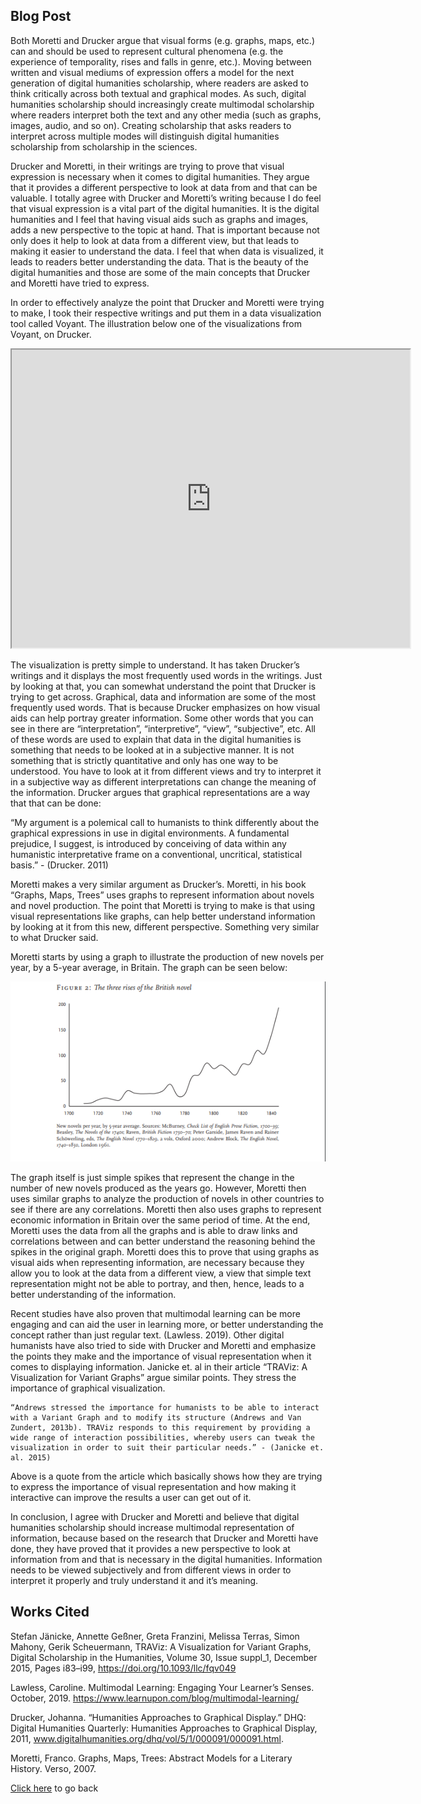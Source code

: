 ## Blog Post

Both Moretti and Drucker argue that visual forms (e.g. graphs, maps, etc.) can and should be used to represent cultural phenomena (e.g. the experience of temporality, rises and falls in genre, etc.). Moving between written and visual mediums of expression offers a model for the next generation of digital humanities scholarship, where readers are asked to think critically across both textual and graphical modes. As such, digital humanities scholarship should increasingly create multimodal scholarship where readers interpret both the text and any other media (such as graphs, images, audio, and so on). Creating scholarship that asks readers to interpret across multiple modes will distinguish digital humanities scholarship from scholarship in the sciences.

Drucker and Moretti, in their writings are trying to prove that visual expression is necessary when it comes to digital humanities. They argue that it provides a different perspective to look at data from and that can be valuable. I totally agree with Drucker and Moretti’s writing because I do feel that visual expression is a vital part of the digital humanities. It is the digital humanities and I feel that having visual aids such as graphs and images, adds a new perspective to the topic at hand. That is important because not only does it help to look at data from a different view, but that leads to making it easier to understand the data. I feel that when data is visualized, it leads to readers better understanding the data. That is the beauty of the digital humanities and those are some of the main concepts that Drucker and Moretti have tried to express.

In order to effectively analyze the point that Drucker and Moretti were trying to make, I took their respective writings and put them in a data visualization tool called Voyant. The illustration below one of the visualizations from Voyant, on Drucker. 

<!--	Exported from Voyant Tools (voyant-tools.org).
The iframe src attribute below uses a relative protocol to better function with both
http and https sites, but if you're embedding this into a local web page (file protocol)
you should add an explicit protocol (https if you're using voyant-tools.org, otherwise
it depends on this server.
Feel free to change the height and width values or other styling below: -->
<iframe style='width: 637px; height: 477px;' src='https://voyant-tools.org/tool/Cirrus/?corpus=7ce54010b05f90cd405ef31926256245'></iframe>

The visualization is pretty simple to understand. It has taken Drucker’s writings and it displays the most frequently used words in the writings. Just by looking at that, you can somewhat understand the point that Drucker is trying to get across. Graphical, data and information are some of the most frequently used words. That is because Drucker emphasizes on how visual aids can help portray greater information. Some other words that you can see in there are “interpretation”, “interpretive”, “view”, “subjective”, etc. All of these words are used to explain that data in the digital humanities is something that needs to be looked at in a subjective manner. It is not something that is strictly quantitative and only has one way to be understood. You have to look at it from different views and try to interpret it in a subjective way as different interpretations can change the meaning of the information. Drucker argues that graphical representations are a way that that can be done:

“My argument is a polemical call to humanists to think differently about the graphical expressions in use in digital environments. A fundamental prejudice, I suggest, is introduced by conceiving of data within any humanistic interpretative frame on a conventional, uncritical, statistical basis.” - (Drucker. 2011)

Moretti makes a very similar argument as Drucker’s. Moretti, in his book “Graphs, Maps, Trees” uses graphs to represent information about novels and novel production. The point that Moretti is trying to make is that using visual representations like graphs, can help better understand information by looking at it from this new, different perspective. Something very similar to what Drucker said. 

Moretti starts by using a graph to illustrate the production of new novels per year, by a 5-year average, in Britain. The graph can be seen below:

![](images/MorettiGraph.PNG)

The graph itself is just simple spikes that represent the change in the number of new novels produced as the years go. However, Moretti then uses similar graphs to analyze the production of novels in other countries to see if there are any correlations. Moretti then also uses graphs to represent economic information in Britain over the same period of time. At the end, Moretti uses the data from all the graphs and is able to draw links and correlations between and can better understand the reasoning behind the spikes in the original graph. Moretti does this to prove that using graphs as visual aids when representing information, are necessary because they allow you to look at the data from a different view, a view that simple text representation might not be able to portray, and then, hence, leads to a better understanding of the information.

Recent studies have also proven that multimodal learning can be more engaging and can aid the user in learning more, or better understanding the concept rather than just regular text. (Lawless. 2019). Other digital humanists have also tried to side with Drucker and Moretti and emphasize the points they make and the importance of visual representation when it comes to displaying information. Janicke et. al in their article “TRAViz: A Visualization for Variant Graphs” argue similar points. They stress the importance of graphical visualization.

	“Andrews stressed the importance for humanists to be able to interact with a Variant Graph and to modify its structure (Andrews and Van Zundert, 2013b). TRAViz responds to this requirement by providing a wide range of interaction possibilities, whereby users can tweak the visualization in order to suit their particular needs.” - (Janicke et. al. 2015)

Above is a quote from the article which basically shows how they are trying to express the importance of visual representation and how making it interactive can improve the results a user can get out of it.

In conclusion, I agree with Drucker and Moretti and believe that digital humanities scholarship should increase multimodal representation of information, because based on the research that Drucker and Moretti have done, they have proved that it provides a new perspective to look at information from and that is necessary in the digital humanities. Information needs to be viewed subjectively and from different views in order to interpret it properly and truly understand it and it’s meaning.

## Works Cited

Stefan Jänicke, Annette Geßner, Greta Franzini, Melissa Terras, Simon Mahony, Gerik Scheuermann, TRAViz: A Visualization for Variant Graphs, Digital Scholarship in the Humanities, Volume 30, Issue suppl_1, December 2015, Pages i83–i99, https://doi.org/10.1093/llc/fqv049

Lawless, Caroline. Multimodal Learning: Engaging Your Learner’s Senses. October, 2019.
https://www.learnupon.com/blog/multimodal-learning/

Drucker, Johanna. “Humanities Approaches to Graphical Display.” DHQ: Digital Humanities Quarterly: Humanities Approaches to Graphical Display, 2011, www.digitalhumanities.org/dhq/vol/5/1/000091/000091.html.

Moretti, Franco. Graphs, Maps, Trees: Abstract Models for a Literary History. Verso, 2007.

[Click here](index.html) to go back
